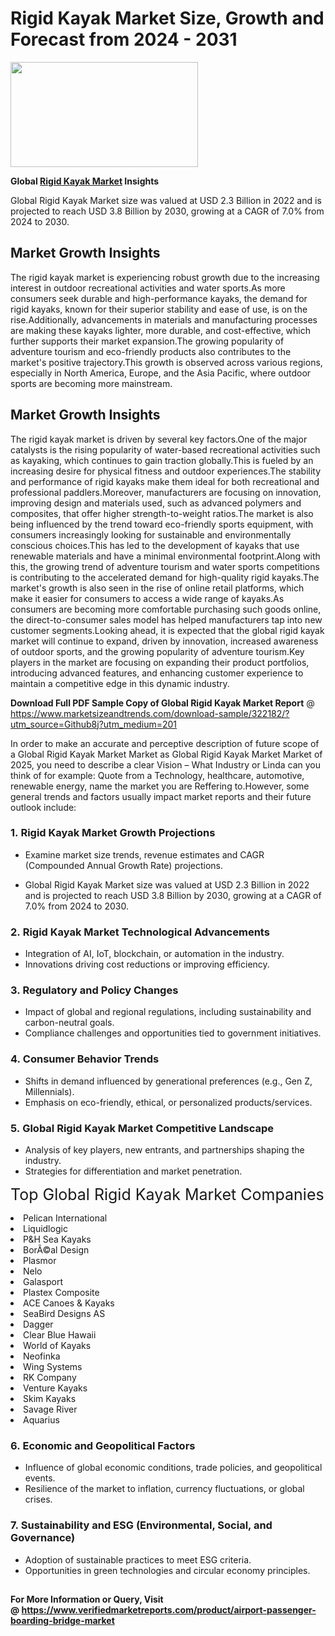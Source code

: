 <H1>Rigid Kayak Market Size, Growth and Forecast from 2024 - 2031</H1><img class="aligncenter size-medium wp-image-584254" src="https://thirdeyenews.in/wp-content/uploads/2024/09/Global-Market-Research-300x168.jpeg" alt="" width="300" height="168" /><p><strong>Global&nbsp;<a href="https://www.marketsizeandtrends.com/download-sample/322182/?utm_source=Github8j?utm_medium=201">Rigid Kayak Market</a> Insights</strong></p><p>Global Rigid Kayak Market size was valued at USD 2.3 Billion in 2022 and is projected to reach USD 3.8 Billion by 2030, growing at a CAGR of 7.0% from 2024 to 2030.</p><p><h2>Market Growth Insights</h2> The rigid kayak market is experiencing robust growth due to the increasing interest in outdoor recreational activities and water sports.As more consumers seek durable and high-performance kayaks, the demand for rigid kayaks, known for their superior stability and ease of use, is on the rise.Additionally, advancements in materials and manufacturing processes are making these kayaks lighter, more durable, and cost-effective, which further supports their market expansion.The growing popularity of adventure tourism and eco-friendly products also contributes to the market's positive trajectory.This growth is observed across various regions, especially in North America, Europe, and the Asia Pacific, where outdoor sports are becoming more mainstream.<h2>Market Growth Insights</h2> The rigid kayak market is driven by several key factors.One of the major catalysts is the rising popularity of water-based recreational activities such as kayaking, which continues to gain traction globally.This is fueled by an increasing desire for physical fitness and outdoor experiences.The stability and performance of rigid kayaks make them ideal for both recreational and professional paddlers.Moreover, manufacturers are focusing on innovation, improving design and materials used, such as advanced polymers and composites, that offer higher strength-to-weight ratios.The market is also being influenced by the trend toward eco-friendly sports equipment, with consumers increasingly looking for sustainable and environmentally conscious choices.This has led to the development of kayaks that use renewable materials and have a minimal environmental footprint.Along with this, the growing trend of adventure tourism and water sports competitions is contributing to the accelerated demand for high-quality rigid kayaks.The market's growth is also seen in the rise of online retail platforms, which make it easier for consumers to access a wide range of kayaks.As consumers are becoming more comfortable purchasing such goods online, the direct-to-consumer sales model has helped manufacturers tap into new customer segments.Looking ahead, it is expected that the global rigid kayak market will continue to expand, driven by innovation, increased awareness of outdoor sports, and the growing popularity of adventure tourism.Key players in the market are focusing on expanding their product portfolios, introducing advanced features, and enhancing customer experience to maintain a competitive edge in this dynamic industry.<p><span class=""><strong>Download Full PDF Sample Copy of Global Rigid Kayak Market Report</strong> @ <a href="https://www.marketsizeandtrends.com/download-sample/322182/?utm_source=Github8j?utm_medium=201" target="_blank">https://www.marketsizeandtrends.com/download-sample/322182/?utm_source=Github8j?utm_medium=201</a></span></p><p>In order to make an accurate and perceptive description of future scope of a Global&nbsp;Rigid Kayak Market Market as Global&nbsp;Rigid Kayak Market Market of 2025, you need to describe a clear Vision &ndash; What Industry or Linda can you think of for example: Quote from a Technology, healthcare, automotive, renewable energy, name the market you are Reffering to.However, some general trends and factors usually impact market reports and their future outlook include:</p><h3>1.&nbsp;<strong>Rigid Kayak Market Growth Projections</strong></h3><ul><li>Examine market size trends, revenue estimates and CAGR (Compounded Annual Growth Rate) projections.</li><li><p>Global Rigid Kayak Market size was valued at USD 2.3 Billion in 2022 and is projected to reach USD 3.8 Billion by 2030, growing at a CAGR of 7.0% from 2024 to 2030.</p></li></ul><h3>2.&nbsp;<strong>Rigid Kayak Market Technological Advancements</strong></h3><ul><li>Integration of AI, IoT, blockchain, or automation in the industry.</li><li>Innovations driving cost reductions or improving efficiency.</li></ul><h3>3.&nbsp;<strong>Regulatory and Policy Changes</strong></h3><ul><li>Impact of global and regional regulations, including sustainability and carbon-neutral goals.</li><li>Compliance challenges and opportunities tied to government initiatives.</li></ul><h3>4.&nbsp;<strong>Consumer Behavior Trends</strong></h3><ul><li>Shifts in demand influenced by generational preferences (e.g., Gen Z, Millennials).</li><li>Emphasis on eco-friendly, ethical, or personalized products/services.</li></ul><h3>5.&nbsp;<strong>Global Rigid Kayak Market Competitive Landscape</strong></h3><ul><li>Analysis of key players, new entrants, and partnerships shaping the industry.</li><li>Strategies for differentiation and market penetration.</li></ul><p data-pm-slice="1 1 []"><span style="color: inherit; font-family: inherit; font-size: 25px;">Top Global Rigid Kayak Market Companies</span></p><div class="" data-test-id=""><p><li>Pelican International</li><li> Liquidlogic</li><li> P&H Sea Kayaks</li><li> BorÃ©al Design</li><li> Plasmor</li><li> Nelo</li><li> Galasport</li><li> Plastex Composite</li><li> ACE Canoes & Kayaks</li><li> SeaBird Designs AS</li><li> Dagger</li><li> Clear Blue Hawaii</li><li> World of Kayaks</li><li> Neofinka</li><li> Wing Systems</li><li> RK Company</li><li> Venture Kayaks</li><li> Skim Kayaks</li><li> Savage River</li><li> Aquarius</li></p></div><h3>6.&nbsp;<strong>Economic and Geopolitical Factors</strong></h3><ul><li>Influence of global economic conditions, trade policies, and geopolitical events.</li><li>Resilience of the market to inflation, currency fluctuations, or global crises.</li></ul><h3>7.&nbsp;<strong>Sustainability and ESG (Environmental, Social, and Governance)</strong></h3><ul><li>Adoption of sustainable practices to meet ESG criteria.</li><li>Opportunities in green technologies and circular economy principles.</li></ul><h2><strong style="font-size: 14px;">For More Information or Query, Visit @&nbsp;</strong><a style="background-color: #ffffff; font-size: 14px;" href="https://www.marketsizeandtrends.com/report/rigid-kayak-market/" target="_blank">https://www.verifiedmarketreports.com/product/airport-passenger-boarding-bridge-market</a></h2>